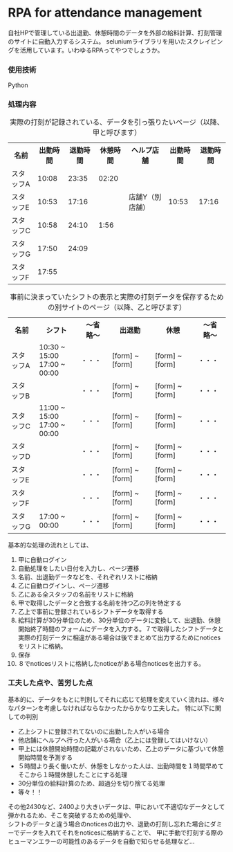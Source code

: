 # RPA for attendance management
自社HPで管理している出退勤、休憩時間のデータを外部の給料計算、打刻管理のサイトに自動入力するシステム。
seluniumライブラリを用いたスクレイピングを活用しています。いわゆるRPAってやつでしょうか。

### 使用技術
Python

### 処理内容

<table>
  <caption>実際の打刻が記録されている、データを引っ張りたいページ（以降、甲と呼びます）</caption>
  <tr>
    <th>名前</th>
    <th>出勤時間</th>
    <th>退勤時間</th>
    <th>休憩時間</th>
    <th>ヘルプ店舗</th>
    <th>出勤時間</th>
    <th>退勤時間</th>
  </tr>
  <tr>
    <td>スタッフA</td>
    <td>10:08</td>
    <td>23:35</td>
    <td>02:20</td>
    <td></td>
    <td></td>
    <td></td>
  </tr>
  <tr>
    <td>スタッフE</td>
    <td>10:53</td>
    <td>17:16</td>
    <td></td>
    <td>店舗Y（別店舗）</td>
    <td>10:53</td>
    <td>17:16</td>
  </tr>
  <tr>
    <td>スタッフC</td>
    <td>10:58</td>
    <td>24:10</td>
    <td>1:56</td>
    <td></td>
    <td></td>
    <td></td>
  </tr>
  <tr>
    <td>スタッフG</td>
    <td>17:50</td>
    <td>24:09</td>
    <td></td>
    <td></td>
    <td></td>
    <td></td>
  </tr>
  <tr>
    <td>スタッフF</td>
    <td>17:55</td>
    <td></td>
    <td></td>
    <td></td>
    <td></td>
    <td></td>
  </tr>
</table>
<table>
  <caption>事前に決まっていたシフトの表示と実際の打刻データを保存するための別サイトのページ（以降、乙と呼びます）</caption>
  <tr>
    <th>名前</th>
    <th>シフト</th>
    <th>〜省略〜</th>
    <th>出退勤</th>
    <th>休憩</th>
    <th>〜省略〜</th>
  </tr>
  <tr>
    <td>スタッフA</td>
    <td>
      <div>
      10:30 ~ 15:00
      </div>
      <div>
      17:00 ~ 00:00
      </div>
    </td>
    <td>・・・</td>
    <td>
    [form]
    ~
    [form]
    </td>
    <td>
    [form]
    ~
    [form]
    </td>
    <td>・・・</td>
  </tr>
  <tr>
    <td>スタッフB</td>
    <td>
    </td>
    <td>・・・</td>
    <td>
    [form]
    ~
    [form]
    </td>
    <td>
    [form]
    ~
    [form]
    </td>
    <td>・・・</td>
  </tr>
  <tr>
    <td>スタッフC</td>
    <td>
      <div>
      11:00 ~ 15:00
      </div>
      <div>
      17:00 ~ 00:00
      </div>
    </td>
    <td>・・・</td>
    <td>
    [form]
    ~
    [form]
    </td>
    <td>
    [form]
    ~
    [form]
    </td>
    <td>・・・</td>
  </tr>
  <tr>
    <td>スタッフD</td>
    <td>
    </td>
    <td>・・・</td>
    <td>
    [form]
    ~
    [form]
    </td>
    <td>
    [form]
    ~
    [form]
    </td>
    <td>・・・</td>
  </tr>
  <tr>
    <td>スタッフE</td>
    <td>
    </td>
    <td>・・・</td>
    <td>
    [form]
    ~
    [form]
    </td>
    <td>
    [form]
    ~
    [form]
    </td>
    <td>・・・</td>
  </tr>
  <tr>
    <td>スタッフF</td>
    <td>
    </td>
    <td>・・・</td>
    <td>
    [form]
    ~
    [form]
    </td>
    <td>
    [form]
    ~
    [form]
    </td>
    <td>・・・</td>
  </tr>
  <tr>
    <td>スタッフG</td>
    <td>
      <div>
      17:00 ~ 00:00
      </div>
    </td>
    <td>・・・</td>
    <td>
    [form]
    ~
    [form]
    </td>
    <td>
    [form]
    ~
    [form]
    </td>
    <td>・・・</td>
  </tr>
</table>
基本的な処理の流れとしては、
<ol>
  <li>甲に自動ログイン</li>
  <li>自動処理をしたい日付を入力し、ページ遷移</li>
  <li>名前、出退勤データなどを、それぞれリストに格納</li>
  <li>乙に自動ログインし、ページ遷移</li>
  <li>乙にある全スタッフの名前をリストに格納</li>
  <li>甲で取得したデータと合致する名前を持つ乙の列を特定する</li>
  <li>乙上で事前に登録されているシフトデータを取得する</li>
  <li>給料計算が30分単位のため、30分単位のデータに変換して、出退勤、休憩開始終了時間のフォームにデータを入力する。７で取得したシフトデータと実際の打刻データに相違がある場合は後でまとめて出力するためにnoticesをリストに格納。</li>
  <li>保存</li>
  <li>８でnoticesリストに格納したnoticeがある場合noticesを出力する。</li>
</ol>

### 工夫した点や、苦労した点
基本的に、データをもとに判別してそれに応じて処理を変えていく流れは、様々なパターンを考慮しなければならなかったからかなり工夫した。
特に以下に関しての判別
<ul>
  <li>乙上シフトに登録されてないのに出勤した人がいる場合</li>
  <li>他店舗にヘルプへ行った人がいる場合（乙上には登録してはいけない）</li>
  <li>甲上には休憩開始時間の記載がされないため、乙上のデータに基づいて休憩開始時間を予測する</li>
  <li>５時間より長く働いたが、休憩をしなかった人は、出勤時間を１時間早めてそこから１時間休憩したことにする処理</li>
  <li>30分単位の給料計算のため、超過分を切り捨てる処理</li>
  <li>等々！！</li>
</ul>
その他2430など、2400より大きいデータは、甲において不適切なデータとして弾かれるため、そこを突破するための処理や、<br>
シフトのデータと違う場合のnoticesの出力や、退勤の打刻し忘れた場合にダミーでデータを入れてそれをnoticesに格納することで、
甲に手動で打刻する際のヒューマンエラーの可能性のあるデータを自動で知らせる処理など...

